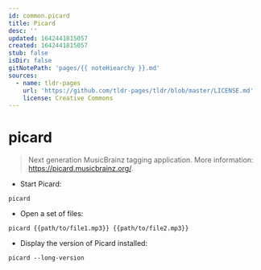```yaml
---
id: common.picard
title: Picard
desc: ''
updated: 1642441815057
created: 1642441815057
stub: false
isDir: false
gitNotePath: 'pages/{{ noteHiearchy }}.md'
sources:
  - name: tldr-pages
    url: 'https://github.com/tldr-pages/tldr/blob/master/LICENSE.md'
    license: Creative Commons
---
```

# picard

> Next generation MusicBrainz tagging application.
> More information: <https://picard.musicbrainz.org/>.

- Start Picard:

`picard`

- Open a set of files:

`picard {{path/to/file1.mp3}} {{path/to/file2.mp3}}`

- Display the version of Picard installed:

`picard --long-version`

